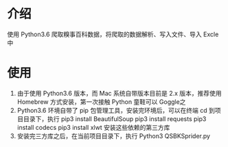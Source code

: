 # 介绍
使用 Python3.6 爬取糗事百科数据，将爬取的数据解析、写入文件、导入 Excle 中

# 使用
1. 由于使用 Python3.6 版本，而 Mac 系统自带版本目前是 2.x 版本，推荐使用 Homebrew 方式安装，第一次接触 Python 童鞋可以 Goggle之
2. Python3.6 环境自带了 pip 包管理工具，安装完环境后，可以在终端 cd 到项目目录下，执行 pip3 install BeautifulSoup pip3 install requests pip3 install codecs pip3 install xlwt 安装这些依赖的第三方库
3. 安装完三方库之后，在当前项目目录下，执行 Python3 QSBKSprider.py

